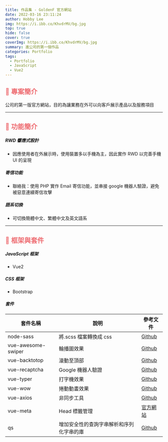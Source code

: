 ```yaml
---
title: 作品集 - GoldenF 官方網站
date: 2022-03-16 23:11:24
author: Hobby Lee
img: https://i.ibb.co/KhvdrMV/bg.jpg
top: true
hide: false
cover: true
coverImg: https://i.ibb.co/KhvdrMV/bg.jpg
summary: 進公司的第一個作品
categories: Portfolio
tags:
  - Portfolio
  - JavaScript
  - Vue2
---
```


## <font color=#ee6e73>:herb: 專案簡介</font>

公司的第一版官方網站，目的為讓業務在外可以向客戶展示產品以及服務項目

---

## <font color=#ee6e73> :herb: 功能簡介</font>

##### RWD 響應式設計

- 因應使用者在外展示時，使用裝置多以手機為主，因此實作 RWD 以完善手機 UI 的呈現

##### 寄信功能

- 聯絡我：使用 PHP 實作 Email 寄信功能，並串接 google 機器人驗證，避免被惡意連續寄信攻擊

##### 語系切換

- 可切換簡體中文、繁體中文及英文語系

---

## <font color=#ee6e73> :herb: 框架與套件</font>

##### JavaScript 框架

- Vue2

##### CSS 框架

- Bootstrap

##### 套件

| 套件名稱           | 說明                                     | 參考文件                                                     |
| ------------------ | ---------------------------------------- | ------------------------------------------------------------ |
| node-sass          | 將.scss 檔案轉換成 css                   | [Github](https://github.com/sass/node-sass)                  |
| vue-awesome-swiper | 輪播圖效果                               | [Github](https://github.com/surmon-china/vue-awesome-swiper) |
| vue-backtotop      | 滾動至頂部                               | [Github](https://github.com/caiofsouza/vue-backtotop)        |
| vue-recaptcha      | Google 機器人驗證                        | [Github](https://github.com/DanSnow/vue-recaptcha)           |
| vue-typer          | 打字機效果                               | [Github](https://github.com/cngu/vue-typer)                  |
| vue-wow            | 捲動動畫效果                             | [Github](https://github.com/Estelle00/vue-wow)               |
| vue-axios          | 非同步工具                               | [Github](https://github.com/imcvampire/vue-axios)            |
| vue-meta           | Head 標籤管理                            | [官方網站](https://vue-meta.nuxtjs.org/)                     |
| qs                 | 增加安全性的查詢字串解析和序列化字串的庫 | [Github](https://github.com/ljharb/qs)                       |
